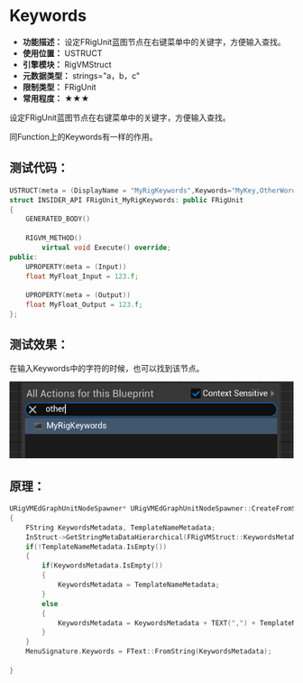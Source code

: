 ﻿# Keywords

- **功能描述：** 设定FRigUnit蓝图节点在右键菜单中的关键字，方便输入查找。
- **使用位置：** USTRUCT
- **引擎模块：** RigVMStruct
- **元数据类型：** strings="a，b，c"
- **限制类型：** FRigUnit
- **常用程度：** ★★★

设定FRigUnit蓝图节点在右键菜单中的关键字，方便输入查找。

同Function上的Keywords有一样的作用。

## 测试代码：

```cpp
USTRUCT(meta = (DisplayName = "MyRigKeywords",Keywords="MyKey,OtherWord"))
struct INSIDER_API FRigUnit_MyRigKeywords: public FRigUnit
{
	GENERATED_BODY()

	RIGVM_METHOD()
		virtual void Execute() override;
public:
	UPROPERTY(meta = (Input))
	float MyFloat_Input = 123.f;

	UPROPERTY(meta = (Output))
	float MyFloat_Output = 123.f;
};

```

## 测试效果：

在输入Keywords中的字符的时候，也可以找到该节点。

![Untitled](Untitled.png)

## 原理：

```cpp
URigVMEdGraphUnitNodeSpawner* URigVMEdGraphUnitNodeSpawner::CreateFromStruct(UScriptStruct* InStruct, const FName& InMethodName, const FText& InMenuDesc, const FText& InCategory, const FText& InTooltip)
{
	FString KeywordsMetadata, TemplateNameMetadata;
	InStruct->GetStringMetaDataHierarchical(FRigVMStruct::KeywordsMetaName, &KeywordsMetadata);
	if(!TemplateNameMetadata.IsEmpty())
	{
		if(KeywordsMetadata.IsEmpty())
		{
			KeywordsMetadata = TemplateNameMetadata;
		}
		else
		{
			KeywordsMetadata = KeywordsMetadata + TEXT(",") + TemplateNameMetadata;
		}
	}
	MenuSignature.Keywords = FText::FromString(KeywordsMetadata);

}
```